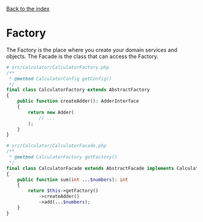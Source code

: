 [Back to the index](../documentation)

# Factory

The Factory is the place where you create your domain services and objects. 
The Facade is the class that can access the Factory.

```php
# src/Calculator/CalculatorFactory.php
/**
 * @method CalculatorConfig getConfig()
 */
final class CalculatorFactory extends AbstractFactory
{
    public function createAdder(): AdderInterface
    {
        return new Adder(
            // ...
        );
    }
}
```

```php
# src/Calculator/CalculatorFacade.php
/**
 * @method CalculatorFactory getFactory()
 */
final class CalculatorFacade extends AbstractFacade implements CalculatorFacadeInterface
{
    public function sum(int ...$numbers): int
    {
        return $this->getFactory()
            ->createAdder()
            ->add(...$numbers);
    }
}
```
